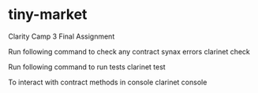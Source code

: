 # tiny-market
Clarity Camp 3 Final Assignment

Run following command to check any contract synax errors
clarinet check

Run following command to run tests
clarinet test

To interact with contract methods in console
clarinet console
